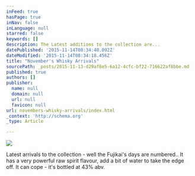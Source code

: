```yaml
---
inFeed: true
hasPage: true
inNav: false
inLanguage: null
starred: false
keywords: []
description: The Latest additions to the collection are...
datePublished: '2015-11-14T08:34:40.092Z'
dateModified: '2015-11-14T08:34:18.456Z'
title: "November's Whisky Arrivals"
sourcePath: _posts/2015-11-13-d29af8e5-6a12-4cfc-bf22-716622af8bbe.md
published: true
authors: []
publisher:
  name: null
  domain: null
  url: null
  favicon: null
url: novembers-whisky-arrivals/index.html
_context: 'http://schema.org'
_type: Article

---
```

![](https://the-grid-user-content.s3-us-west-2.amazonaws.com/417beca9-3be7-45fc-952f-02715baf17b3.jpg)

Latest arrivals to the collection - well the Fujikai's days are numbered.. It has a very powerful raw spirit flavour, add a bit of water to take the edge off. It can cope - it's bottled at 43% abv.